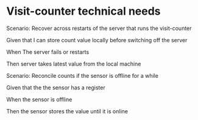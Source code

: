# Visit-counter technical needs

Scenario: Recover across restarts of the server
that runs the visit-counter

 Given that I can store count value locally before switching off the server
 
 When The server fails or restarts
 
 Then server takes latest value from the local machine

Scenario: Reconcile counts if the sensor is offline for a while

 Given that the the sensor has a register
 
 When the sensor is offline
 
 Then the sensor stores the value until it is online
